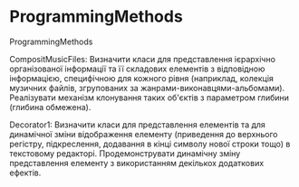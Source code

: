 # ProgrammingMethods
ProgrammingMethods

CompositMusicFiles:
Визначити класи для представлення ієрархічно організованої інформації та її складових
елементів з відповідною інформацією, специфічною для кожного рівня (наприклад, колекція
музичних файлів, згрупованих за жанрами-виконавцями-альбомами). Реалізувати механізм
клонування таких об'єктів з параметром глибини (глибина обмежена).

Decorator1:
Визначити класи для представлення елементів та для динамічної зміни відображення
елементу (приведення до верхнього регістру, підкреслення, додавання в кінці символу нової
строки тощо) в текстовому редакторі. Продемонструвати динамічну зміну представлення
елементу з використанням декількох додаткових ефектів.
